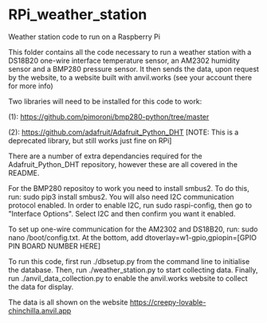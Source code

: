 # RPi_weather_station
Weather station code to run on a Raspberry Pi

This folder contains all the code necessary to run a weather station with a DS18B20 one-wire interface temperature sensor, an AM2302 humidity sensor and a BMP280 pressure sensor. It then sends the data, upon request by the website, to a website built with anvil.works (see your account there for more info)

Two libraries will need to be installed for this code to work:

(1): https://github.com/pimoroni/bmp280-python/tree/master

(2): https://github.com/adafruit/Adafruit_Python_DHT            [NOTE: This is a deprecated library, but still works just fine on RPi]

There are a number of extra dependancies required for the Adafruit_Python_DHT repository, however these are all covered in the README.

For the BMP280 repositoy to work you need to install smbus2. To do this, run: sudo pip3 install smbus2. You will also need I2C communication protocol enabled. In order to enable I2C, run sudo raspi-config, then go to "Interface Options". Select I2C and then confirm you want it enabled.

To set up one-wire communication for the AM2302 and DS18B20, run: sudo nano /boot/config.txt. At the bottom, add dtoverlay=w1-gpio,gpiopin=[GPIO PIN BOARD NUMBER HERE] 

To run this code, first run ./dbsetup.py from the command line to initialise the database.
Then, run ./weather_station.py to start collecting data.
Finally, run ./anvil_data_collection.py to enable the anvil.works website to collect the data for display.

The data is all shown on the website https://creepy-lovable-chinchilla.anvil.app
